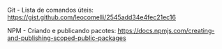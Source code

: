 Git - Lista de comandos úteis: https://gist.github.com/leocomelli/2545add34e4fec21ec16

NPM - Criando e publicando pacotes: https://docs.npmjs.com/creating-and-publishing-scoped-public-packages
